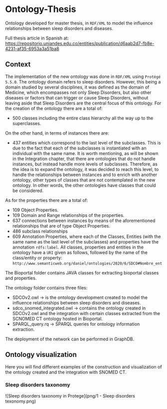 # Ontology-Thesis
Ontology developed for master thesis, in `RDF/XML` to model the influence relationships between sleep disorders and diseases.

Full thesis article in Spanish at: https://repositorio.uniandes.edu.co/entities/publication/d6aab2d7-fb8e-4231-af35-6953a3a51ba8

## Context
The implementation of the new ontology was done in `RDF/XML` using `Protégé 5.5.0`.
The ontology domain refers to sleep disorders. However, this being a domain studied by several disciplines, it was defined as the domain of Medicine, which encompasses not only Sleep Disorders, but also other diseases or factors that can trigger or cause Sleep Disorders, without leaving aside that Sleep Disorders are the central focus of this ontology.
For the creation of the ontology there are a total of:
- 500 classes including the entire class hierarchy all the way up to the superclasses.

On the other hand, in terms of instances there are:
- 437 entities which correspond to the last level of the subclasses. This is due to the fact that each of the subclasses is instantiated with an individual with the same name. It is worth mentioning, as will be shown in the Integration chapter, that there are ontologies that do not handle instances, but instead handle more levels of subclasses. Therefore, as the idea is to expand the ontology, it was decided to reach this level, to handle the relationships between instances and to enrich with another ontology, other types of classes that are not contemplated in the new ontology. In other words, the other ontologies have classes that could be considered.

As for the properties there are a total of:
- 109 Object Properties.
- 109 Domain and Range relationships of the properties.
- 637 connections between instances by means of the aforementioned relationships that are of type Object Properties.
- 486 subclass relationships
- 609 Annotation Properties, where each of the Classes, Entities (with the same name as the last level of the subclasses) and properties have the annotation `rdfs:label`.
All classes, properties and entities in the ontology have a `URI` given as follows, followed by the name of the class/entity or property:
`http://www.semanticweb.org/daniel/ontologies/2020/6/SDCO#Nombre_ent`

The Bioportal folder contains JAVA classes for extracting bioportal classes and properties.

The ontology folder contains three files:
* SDCOv2.owl -> is the ontology development created to model the influence relationships between sleep disorders and diseases.
* sdco_snomed_integrated.owl -> contains the ontology created in SDCOv2.owl and the integration with certain classes extracted from the SCNOMED CT ontology hosted in Bioportal.
* SPARQL_query.rq -> SPARQL queries for ontology information extraction.

The deployment of the network can be performed in GraphDB.

## Ontology visualization
Here you will find different examples of the construction and visualization of the ontology created and the integration with SNOMED CT.

### Sleep disorders taxonomy
![Sleep disorders taxonomy in Protege](png/1 - Sleep disorders texonomy.png)